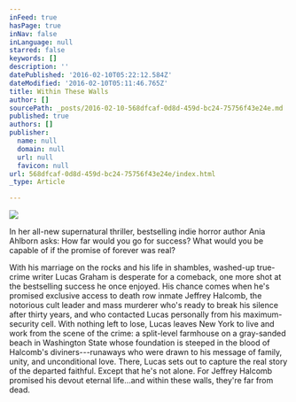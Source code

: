 ```yaml
---
inFeed: true
hasPage: true
inNav: false
inLanguage: null
starred: false
keywords: []
description: ''
datePublished: '2016-02-10T05:22:12.584Z'
dateModified: '2016-02-10T05:11:46.765Z'
title: Within These Walls
author: []
sourcePath: _posts/2016-02-10-568dfcaf-0d8d-459d-bc24-75756f43e24e.md
published: true
authors: []
publisher:
  name: null
  domain: null
  url: null
  favicon: null
url: 568dfcaf-0d8d-459d-bc24-75756f43e24e/index.html
_type: Article

---
```

![](https://the-grid-user-content.s3-us-west-2.amazonaws.com/81580e21-63f3-4942-a689-edea91e4bdff.jpg)

In her all-new supernatural thriller, bestselling indie horror author Ania Ahlborn asks: How far would you go for success? What would you be capable of if the promise of forever was real?

With his marriage on the rocks and his life in shambles, washed-up true-crime writer Lucas Graham is desperate for a comeback, one more shot at the bestselling success he once enjoyed. His chance comes when he's promised exclusive access to death row inmate Jeffrey Halcomb, the notorious cult leader and mass murderer who's ready to break his silence after thirty years, and who contacted Lucas personally from his maximum-security cell. With nothing left to lose, Lucas leaves New York to live and work from the scene of the crime: a split-level farmhouse on a gray-sanded beach in Washington State whose foundation is steeped in the blood of Halcomb's diviners---runaways who were drawn to his message of family, unity, and unconditional love. There, Lucas sets out to capture the real story of the departed faithful. Except that he's not alone. For Jeffrey Halcomb promised his devout eternal life...and within these walls, they're far from dead.